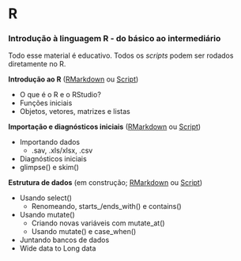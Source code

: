 # R
### Introdução à linguagem R - do básico ao intermediário

Todo esse material é educativo. Todos os *scripts* podem ser rodados diretamente no R.

**Introdução ao R** ([RMarkdown](https://rpubs.com/reisrgabriel/IntroAoR) ou [Script](https://github.com/GabrielReisR/R/blob/master/Intro%20ao%20R/Intro%20ao%20R.R))
  - O que é o R e o RStudio?
  - Funções iniciais
  - Objetos, vetores, matrizes e listas
  
**Importação e diagnósticos iniciais** ([RMarkdown](https://rpubs.com/reisrgabriel/ImportDiagn) ou [Script](https://github.com/GabrielReisR/R/blob/master/Import%20e%20diagn/Import%20e%20diagn.R))
  - Importando dados
    - .sav, .xls/xlsx, .csv
  - Diagnósticos iniciais
  - glimpse() e skim()
  
**Estrutura de dados** (em construção; [RMarkdown](https://rpubs.com/reisrgabriel/ManipComTidyv) ou [Script](https://github.com/GabrielReisR/R/blob/master/Estrutura%20de%20dados/Manipulando%20data.frame%20com%20Tidyverse.R))
  - Usando select()
    - Renomeando, starts_/ends_with() e contains()
  - Usando mutate()
    - Criando novas variáveis com mutate_at()
    - Usando mutate() e case_when()
  - Juntando bancos de dados
  - Wide data to Long data
